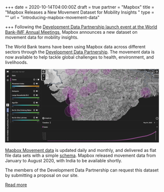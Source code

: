 +++
date = 2020-10-14T04:00:00Z
draft = true
partner = "Mapbox"
title = "Mapbox Releases a New Movement Dataset for Mobility Insights "
type = ""
url = "introducing-mapbox-movement-data"

+++
Following the [Development Data Partnership launch event at the World Bank-IMF Annual Meetings](https://www.imfconnect.org/content/imf/en/annual-meetings/calendar/open/2020/10/13/development_datapartnershipbridgingthedatagapforpublicgood_158127.html?calendarCategory=T2ZmaWNpYWwvQnkgSW52aXRhdGlvbg==.UHJlc3M=.T3Blbg== "video-link"), Mapbox announces a new dataset on movement data for mobility insights.

The World Bank teams have been using Mapbox data across different sectors through the [Development Data Partnership](https://medium.com/r/?url=https%3A%2F%2Fdatapartnership.org%2F). The movement data is now available to help tackle global challenges to health, environment, and livelihoods.

![](/mapbox-movement-india.png)

[Mapbox Movement data](https://blog.mapbox.com/global-movement-data-for-mobility-insights-680955ee42d1 "Mapbox-movement-data-blog") is updated daily and monthly, and delivered as flat file data sets with a simple [schema](https://docs.mapbox.com/data/movement/overview/?utm_medium=blog&utm_source=mapbox-blog&utm_campaign=blog%7Cmapbox-blog%7CData%20Services%7Cglobal-movement-data-for-mobility-insights-680955ee42d1-20-10&utm_term=Data%20Services&utm_content=global-movement-data-for-mobility-insights-680955ee42d1). Mapbox released movement data from January to August 2020, with India to be available shortly.

The members of the Development Data Partnership can request this dataset by submitting a proposal on our site.

[Read more](https://www.mapbox.com/blog/development-data-partnership-at-the-world-bank-annual-meetings# "Mapbox-blog")